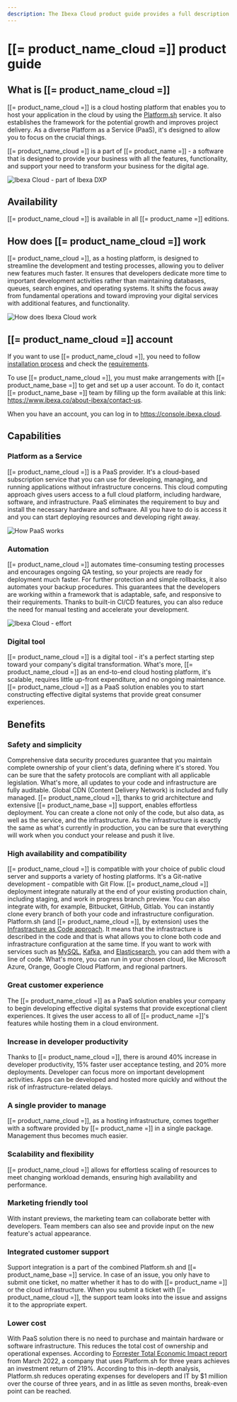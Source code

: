 ```yaml
---
description: The Ibexa Cloud product guide provides a full description of its features as well as the benefits it brings to the client.
---
```


# [[= product_name_cloud =]] product guide

## What is [[= product_name_cloud =]]

[[= product_name_cloud =]] is a cloud hosting platform that enables you to host your application in the cloud by using the [Platform.sh](https://platform.sh/) service.
It also establishes the framework for the potential growth and improves project delivery.
As a diverse Platform as a Service (PaaS), it's designed to allow you to focus on the crucial things.

[[= product_name_cloud =]] is a part of [[= product_name =]] - a software that is designed to provide your business with all the features, functionality, and support your need to transform your business for the digital age.

![Ibexa Cloud - part of Ibexa DXP](ibexa_cloud_dxp.png)

## Availability

[[= product_name_cloud =]] is available in all [[= product_name =]] editions.

## How does [[= product_name_cloud =]] work

[[= product_name_cloud =]], as a hosting platform, is designed to streamline the development and testing processes, allowing you to deliver new features much faster.
It ensures that developers dedicate more time to important development activities rather than maintaining databases, queues, search engines, and operating systems.
It shifts the focus away from fundamental operations and toward improving your digital services with additional features, and functionality.

![How does Ibexa Cloud work](ibexa_cloud.png)

## [[= product_name_cloud =]] account

If you want to use [[= product_name_cloud =]], you need to follow [installation process](install_on_ibexa_cloud.md) and check the [requirements](requirements.md#ibexa-cloud-requirements-and-setup).

To use [[= product_name_cloud =]], you must make arrangements with [[= product_name_base =]] to get and set up a user account.
To do it, contact [[= product_name_base =]] team by filling up the form available at this link: https://www.ibexa.co/about-ibexa/contact-us.

When you have an account, you can log in to https://console.ibexa.cloud.

## Capabilities

### Platform as a Service

[[= product_name_cloud =]] is a PaaS provider. It's a cloud-based subscription service that you can use for developing, managing, and running applications without infrastructure concerns.
This cloud computing approach gives users access to a full cloud platform, including hardware, software, and infrastructure.
PaaS eliminates the requirement to buy and install the necessary hardware and software. All you have to do is access it and you can start deploying resources and developing right away.

![How PaaS works](how_paas_works.png)

### Automation

[[= product_name_cloud =]] automates time-consuming testing processes and encourages ongoing QA testing, so your projects are ready for deployment much faster.
For further protection and simple rollbacks, it also automates your backup procedures.
This guarantees that the developers are working within a framework that is adaptable, safe, and responsive to their requirements.
Thanks to built-in CI/CD features, you can also reduce the need for manual testing and accelerate your development.

![Ibexa Cloud - effort](ibexa_cloud_effort.png)

### Digital tool

[[= product_name_cloud =]] is a digital tool - it's a perfect starting step toward your company's digital transformation.
What's more, [[= product_name_cloud =]] as an end-to-end cloud hosting platform, it's scalable, requires little up-front expenditure, and no ongoing maintenance.
[[= product_name_cloud =]] as a PaaS solution enables you to start constructing effective digital systems that provide great consumer experiences.

## Benefits

### Safety and simplicity

Comprehensive data security procedures guarantee that you maintain complete ownership of your client's data, defining where it's stored.
You can be sure that the safety protocols are compliant with all applicable legislation.
What's more, all updates to your code and infrastructure are fully auditable. Global CDN (Content Delivery Network) is included and fully managed.
[[= product_name_cloud =]], thanks to grid architecture and extensive [[= product_name_base =]] support, enables effortless deployment.
You can create a clone not only of the code, but also data, as well as the service, and the infrastructure.
As the infrastructure is exactly the same as what's currently in production, you can be sure that everything will work when you conduct your release and push it live.

### High availability and compatibility

[[= product_name_cloud =]] is compatible with your choice of public cloud server and supports a variety of hosting platforms.
It's a Git-native development - compatible with Git Flow. [[= product_name_cloud =]] deployment integrate naturally at the end of your existing production chain, including staging, and work in progress branch preview.
You can also integrate with, for example, Bitbucket, GitHub, Gitlab.
You can instantly clone every branch of both your code and infrastructure configuration.
Platform.sh (and [[= product_name_cloud =]], by extension) uses the [Infrastracture as Code approach](https://docs.platform.sh/learn/overview.html#infrastructure-as-code).
It means that the infrastracture is described in the code and that is what allows you to clone both code and infrastracture configuration at the same time.
If you want to work with services such as [MySQL](https://docs.platform.sh/add-services/mysql.html), [Kafka](https://docs.platform.sh/add-services/kafka.html), and [Elasticsearch](https://docs.platform.sh/add-services/elasticsearch.html), you can add them with a line of code.
What's more, you can run in your chosen cloud, like Microsoft Azure, Orange, Google Cloud Platform, and regional partners.

### Great customer experience

The [[= product_name_cloud =]] as a PaaS solution enables your company to begin developing effective digital systems that provide exceptional client experiences.
It gives the user access to all of [[= product_name =]]'s features while hosting them in a cloud environment.

### Increase in developer productivity

Thanks to [[= product_name_cloud =]], there is around 40% increase in developer productivity, 15% faster user acceptance testing, and 20% more deployments.
Developer can focus more on important development activities.
Apps can be developed and hosted more quickly and without the risk of infrastructure-related delays.

### A single provider to manage

[[= product_name_cloud =]], as a hosting infrastructure, comes together with a software provided by [[= product_name =]] in a single package.
Management thus becomes much easier.

### Scalability and flexibility

[[= product_name_cloud =]] allows for effortless scaling of resources to meet changing workload demands, ensuring high availability and performance.

### Marketing friendly tool

With instant previews, the marketing team can collaborate better with developers.
Team members can also see and provide input on the new feature's actual appearance.

### Integrated customer support

Support integration is a part of the combined Platform.sh and [[= product_name_base =]] service.
In case of an issue, you only have to submit one ticket, no matter whether it has to do with [[= product_name =]] or the cloud infrastructure.
When you submit a ticket with [[= product_name_cloud =]], the support team looks into the issue and assigns it to the appropriate expert.

### Lower cost

With PaaS solution there is no need to purchase and maintain hardware or software infrastructure. This reduces the total cost of ownership and operational expenses.
According to [Forrester Total Economic Impact report](https://platform.sh/blog/platform-sh-drives-meaningful-cost-savings/) from March 2022, a company that uses Platform.sh for three years achieves an investment return of 219%. According to this in-depth analysis, Platform.sh reduces operating expenses for developers and IT by $1 million over the course of three years, and in as little as seven months, break-even point can be reached. 